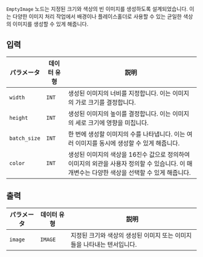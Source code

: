 `EmptyImage` 노드는 지정된 크기와 색상의 빈 이미지를 생성하도록 설계되었습니다. 이는 다양한 이미지 처리 작업에서 배경이나 플레이스홀더로 사용할 수 있는 균일한 색상의 이미지를 생성할 수 있게 해줍니다.

## 입력

| パラメータ | 데이터 유형 | 説明 |
|-----------|-------------|-------------|
| `width`   | `INT`      | 생성된 이미지의 너비를 지정합니다. 이는 이미지의 가로 크기를 결정합니다. |
| `height`  | `INT`      | 생성된 이미지의 높이를 결정합니다. 이는 이미지의 세로 크기에 영향을 미칩니다. |
| `batch_size` | `INT` | 한 번에 생성할 이미지의 수를 나타냅니다. 이는 여러 이미지를 동시에 생성할 수 있게 해줍니다. |
| `color`   | `INT`      | 생성된 이미지의 색상을 16진수 값으로 정의하여 이미지의 외관을 사용자 정의할 수 있습니다. 이 매개변수는 다양한 색상을 선택할 수 있게 해줍니다. |

## 출력

| パラメータ | 데이터 유형 | 説明 |
|-----------|-------------|-------------|
| `image`   | `IMAGE`    | 지정된 크기와 색상의 생성된 이미지 또는 이미지들을 나타내는 텐서입니다. |
